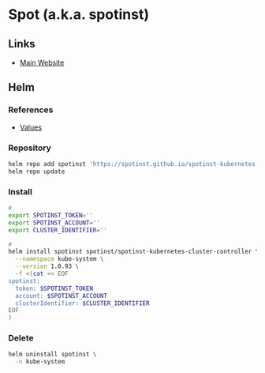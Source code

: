 # Spot (a.k.a. spotinst)

## Links

- [Main Website](https://spot.io/)

## Helm

### References

- [Values](https://github.com/spotinst/spotinst-kubernetes-helm-charts/tree/master/charts/spotinst-kubernetes-cluster-controller#values)

### Repository

```sh
helm repo add spotinst 'https://spotinst.github.io/spotinst-kubernetes-helm-charts'
helm repo update
```

### Install

```sh
#
export SPOTINST_TOKEN=''
export SPOTINST_ACCOUNT=''
export CLUSTER_IDENTIFIER=''

#
helm install spotinst spotinst/spotinst-kubernetes-cluster-controller \
  --namespace kube-system \
  --version 1.0.93 \
  -f <(cat << EOF
spotinst:
  token: $SPOTINST_TOKEN
  account: $SPOTINST_ACCOUNT
  clusterIdentifier: $CLUSTER_IDENTIFIER
EOF
)
```

<!-- ### Issues

####

```log
Error: rendered manifests contain a resource that already exists. Unable to continue with install: APIService "v1beta1.metrics.k8s.io" in namespace "" exists and cannot be imported into the current release: invalid ownership metadata; annotation validation error: key "meta.helm.sh/release-name" must equal "spotinst": current value is "metrics-server"
```

TODO -->

### Delete

```sh
helm uninstall spotinst \
  -n kube-system
```
